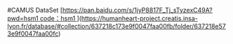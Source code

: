#CAMUS DataSet
[[https://pan.baidu.com/s/1jyP8817F_Tj_sTyzexC49A?pwd=hsm1 
code：hsm1 ](https://humanheart-project.creatis.insa-lyon.fr/database/#collection/637218c173e9f0047faa00fb/folder/637218e573e9f0047faa00fc)](https://humanheart-project.creatis.insa-lyon.fr/database/#collection/637218c173e9f0047faa00fb/folder/637218e573e9f0047faa00fc)
